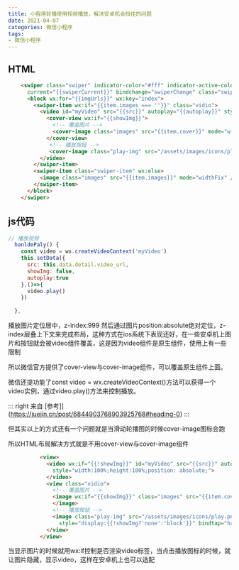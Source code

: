 ```yaml
---
title: 小程序轮播使用视频播放，解决安卓机会挡住的问题
date: 2021-04-07
categories: 微信小程序
tags:
- 微信小程序
---
```


## HTML

```html
    <swiper class="swiper" indicator-color="#fff" indicator-active-color="#FFBB16" indicator-dots circular
      current="{{swiperCurrent}}" bindchange="swiperChange" class="swiper">
      <block wx:for="{{imgUrls}}" wx:key="index">
        <swiper-item wx:if="{{item.images === ''}}" class="vidio">
          <video id="myVideo" src="{{src}}" autoplay="{{autoplay}}" style="width:100%;height:100%">
            <cover-view wx:if="{{showImg}}">
              <!-- 覆盖图片 -->
              <cover-image class="images" src="{{item.cover}}" mode="widthFix" style="width:100%;"></cover-image>
            </cover-view>
             <!-- 播放按钮 -->
             <cover-image class="play-img" src="/assets/images/icons/play.png" mode="widthFix" style="display:{{!showImg?'none':'block'}}" bindtap="hanldePaly"></cover-image>
          </video>
        </swiper-item>
        <swiper-item class="swiper-item" wx:else>
          <image class="images" src="{{item.images}}" mode="widthFix" />
        </swiper-item>
      </block>
    </swiper>
```
## js代码
```js
// 播放视频
  hanldePaly() {
    const video = wx.createVideoContext('myVideo')
    this.setData({
      src: this.data.detail.video_url,
      showImg: false,
      autoplay:true
    },()=>{
      video.play()
    })
    
  },
```
播放图片定位居中，z-index:999
然后通过图片position:absolute绝对定位，z-index层叠上下文来完成布局，这种方式在ios系统下表现还好，在一些安卓机上图片和按钮就会被video组件覆盖，这是因为video组件是原生组件，使用上有一些限制

所以微信官方提供了cover-view与cover-image组件，可以覆盖原生组件上面。

微信还提功能了const video = wx.createVideoContext()方法可以获得一个video实例，通过video.play()方法来控制播放。

::: right
来自 [参考]](https://juejin.cn/post/6844903768903925768#heading-0)
:::

但其实以上的方式还有一个问题就是当滑动轮播图的时候cover-image图标会跑

所以HTML布局解决方式就是不用cover-view与cover-image组件

```html
          <view>
            <video wx:if="{{!showImg}}" id="myVideo" src="{{src}}" autoplay="{{autoplay}}"
              style="width:100%;height:100%;position: absolute;">
            </video>
            <view class="vidio">
              <!-- 覆盖图片 -->
              <image wx:if="{{showImg}}" class="images" src="{{item.cover}}" mode="widthFix" style="width:100%;">
              </image>
              <!-- 播放按钮 -->
              <image class="play-img" src="/assets/images/icons/play.png" mode="widthFix"
                style="display:{{!showImg?'none':'block'}}" bindtap="hanldePaly"></image>
            </view>
          </view>
```

当显示图片的时候就用wx:if控制是否渲染video标签，当点击播放图标的时候，就让图片隐藏，显示video，这样在安卓机上也可以适配